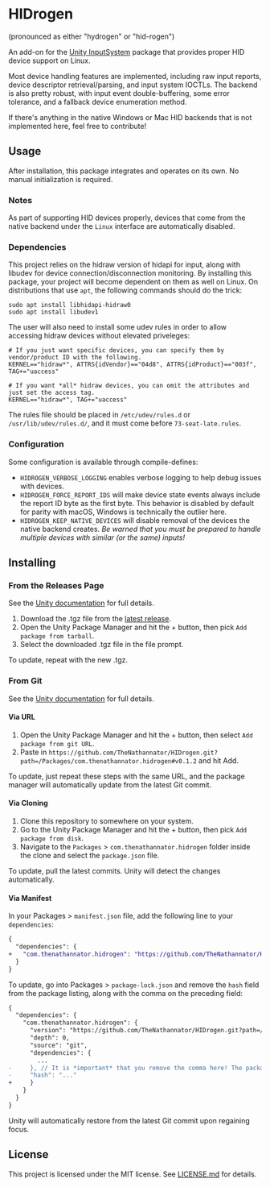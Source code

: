 # HIDrogen

(pronounced as either "hydrogen" or "hid-rogen")

An add-on for the [Unity InputSystem](https://github.com/Unity-Technologies/InputSystem) package that provides proper HID device support on Linux.

Most device handling features are implemented, including raw input reports, device descriptor retrieval/parsing, and input system IOCTLs. The backend is also pretty robust, with input event double-buffering, some error tolerance, and a fallback device enumeration method.

If there's anything in the native Windows or Mac HID backends that is not implemented here, feel free to contribute!

## Usage

After installation, this package integrates and operates on its own. No manual initialization is required.

### Notes

As part of supporting HID devices properly, devices that come from the native backend under the `Linux` interface are automatically disabled.

### Dependencies

This project relies on the hidraw version of hidapi for input, along with libudev for device connection/disconnection monitoring. By installing this package, your project will become dependent on them as well on Linux. On distributions that use `apt`, the following commands should do the trick:

```
sudo apt install libhidapi-hidraw0
sudo apt install libudev1
```

The user will also need to install some udev rules in order to allow accessing hidraw devices without elevated priveleges:

```
# If you just want specific devices, you can specify them by vendor/product ID with the following.
KERNEL=="hidraw*", ATTRS{idVendor}=="04d8", ATTRS{idProduct}=="003f", TAG+="uaccess"

# If you want *all* hidraw devices, you can omit the attributes and just set the access tag.
KERNEL=="hidraw*", TAG+="uaccess"
```

The rules file should be placed in `/etc/udev/rules.d` or `/usr/lib/udev/rules.d/`, and it must come before `73-seat-late.rules`.

### Configuration

Some configuration is available through compile-defines:

- `HIDROGEN_VERBOSE_LOGGING` enables verbose logging to help debug issues with devices.
- `HIDROGEN_FORCE_REPORT_IDS` will make device state events always include the report ID byte as the first byte. This behavior is disabled by default for parity with macOS, Windows is technically the outlier here.
- `HIDROGEN_KEEP_NATIVE_DEVICES` will disable removal of the devices the native backend creates. *Be warned that you must be prepared to handle multiple devices with similar (or the same) inputs!*

## Installing

### From the Releases Page

See the [Unity documentation](https://docs.unity3d.com/Manual/upm-ui-local.html) for full details.

1. Download the .tgz file from the [latest release](https://github.com/TheNathannator/HIDrogen/releases/latest).
2. Open the Unity Package Manager and hit the + button, then pick `Add package from tarball`.
3. Select the downloaded .tgz file in the file prompt.

To update, repeat with the new .tgz.

### From Git

See the [Unity documentation](https://docs.unity3d.com/Manual/upm-git.html) for full details.

#### Via URL

1. Open the Unity Package Manager and hit the + button, then select `Add package from git URL`.
2. Paste in `https://github.com/TheNathannator/HIDrogen.git?path=/Packages/com.thenathannator.hidrogen#v0.1.2` and hit Add.

To update, just repeat these steps with the same URL, and the package manager will automatically update from the latest Git commit.

#### Via Cloning

1. Clone this repository to somewhere on your system.
2. Go to the Unity Package Manager and hit the + button, then pick `Add package from disk`.
3. Navigate to the `Packages` > `com.thenathannator.hidrogen` folder inside the clone and select the `package.json` file.

To update, pull the latest commits. Unity will detect the changes automatically.

#### Via Manifest

In your Packages > `manifest.json` file, add the following line to your `dependencies`:

```diff
{
  "dependencies": {
+   "com.thenathannator.hidrogen": "https://github.com/TheNathannator/HIDrogen.git?path=/Packages/com.thenathannator.hidrogen#v0.1.2"
  }
}
```

To update, go into Packages > `package-lock.json` and remove the `hash` field from the package listing, along with the comma on the preceding field:

```diff
{
  "dependencies": {
    "com.thenathannator.hidrogen": {
      "version": "https://github.com/TheNathannator/HIDrogen.git?path=/Packages/com.thenathannator.hidrogen#v0.1.2",
      "depth": 0,
      "source": "git",
      "dependencies": {
        ...
-     }, // It is *important* that you remove the comma here! The package manager will error out otherwise
-     "hash": "..."
+     }
    }
  }
}
```

Unity will automatically restore from the latest Git commit upon regaining focus.

## License

This project is licensed under the MIT license. See [LICENSE.md](LICENSE.md) for details.
